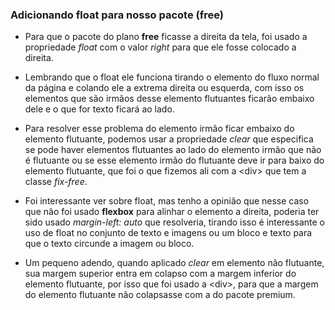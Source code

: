 ### Adicionando float para nosso pacote (free)

* Para que o pacote do plano __free__ ficasse a direita da tela, foi usado a propriedade *float* com o valor *right* para que ele fosse colocado a direita.

* Lembrando que o float ele funciona tirando o elemento do fluxo normal da página e colando ele a extrema direita ou esquerda, com isso os elementos que são irmãos desse elemento flutuantes ficarão embaixo dele e o que for texto ficará ao lado.

* Para resolver esse problema do elemento irmão ficar embaixo do elemento flutuante, podemos usar a propriedade *clear* que especifica se pode haver elementos flutuantes ao lado do elemento irmão que não é flutuante ou se esse elemento irmão do flutuante deve ir para baixo do elemento flutuante, que foi o que fizemos ali com a \<div> que tem a classe *fix-free*.
  
* Foi interessante ver sobre float, mas tenho a opinião que nesse caso que não foi usado __flexbox__ para alinhar o elemento a direita, poderia ter sido usado *margin-left: auto* que resolveria, tirando isso é interessante o uso de float no conjunto de texto e imagens ou um bloco e texto para que o texto circunde a imagem ou bloco.

* Um pequeno adendo, quando aplicado *clear* em elemento não flutuante, sua margem superior entra em colapso com a margem inferior do elemento flutuante, por isso que foi usado a \<div>, para que a margem do elemento flutuante não colapsasse com a do pacote premium.

